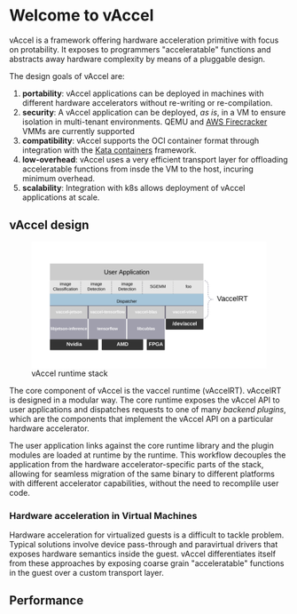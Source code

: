# Welcome to vAccel

vAccel is a framework offering hardware acceleration primitive with focus on
protability. It exposes to programmers "acceleratable" functions and abstracts
away hardware complexity by means of a pluggable design.

The design goals of vAccel are:

1. **portability**: vAccel applications can be deployed in machines with
different hardware accelerators without re-writing or re-compilation.
2. **security**: A vAccel application can be deployed, *as is*, in a VM to
ensure isolation in multi-tenant environments. QEMU and
[AWS Firecracker](https://firecracker-microvm.github.io/) VMMs are currently
supported
3. **compatibility**: vAccel supports the OCI container format through integration
with the [Kata containers](https://katacontainers.io/) framework.
4. **low-overhead**: vAccel uses a very efficient transport layer for offloading
acceleratable functions from insde the VM to the host, incuring minimum overhead.
5. **scalability**: Integration with k8s allows deployment of vAccel applications
at scale.

## vAccel design

<figure>
  <img src="img/vaccel.svg" width="600" align=left />
  <figcaption>vAccel runtime stack</figcaption>
</figure>

The core component of vAccel is the vaccel runtime (vAccelRT). vAccelRT is
designed in a modular way. The core runtime exposes the vAccel API to user
applications and dispatches requests to one of many *backend plugins*, which
are the components that implement the vAccel API on a particular hardware
accelerator.

The user application links against the core runtime library and the plugin
modules are loaded at runtime by the runtime. This workflow decouples the
application from the hardware accelerator-specific parts of the stack, allowing
for seamless migration of the same binary to different platforms with different
accelerator capabilities, without the need to recomplile user code.

### Hardware acceleration in Virtual Machines

Hardware acceleration for virtualized guests is a difficult to tackle problem.
Typical solutions involve device pass-through and paravirtual drivers that
exposes hardware semantics inside the guest. vAccel differentiates itself from
these approaches by exposing coarse grain "acceleratable" functions in the guest
over a custom transport layer.

## Performance

## 
